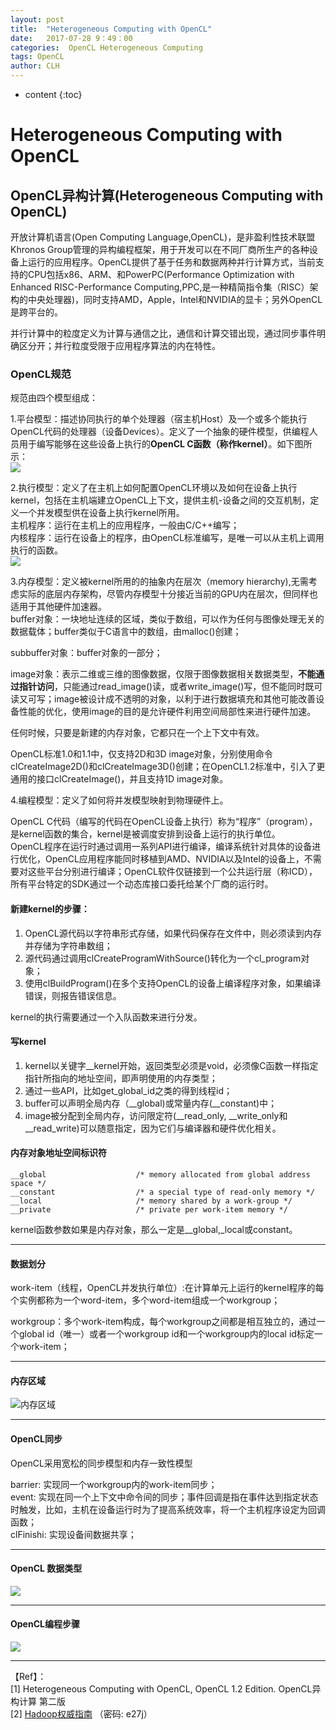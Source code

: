 ```yaml
---
layout: post
title:  "Heterogeneous Computing with OpenCL"
date:   2017-07-28 9：49：00
categories:  OpenCL Heterogeneous Computing
tags: OpenCL
author: CLH
---
```


* content
{:toc}

# Heterogeneous Computing with OpenCL #
## OpenCL异构计算(Heterogeneous Computing with OpenCL) ##

开放计算机语言(Open Computing Language,OpenCL)，是非盈利性技术联盟Khronos Group管理的异构编程框架，用于开发可以在不同厂商所生产的各种设备上运行的应用程序。OpenCL提供了基于任务和数据两种并行计算方式，当前支持的CPU包括x86、ARM、和PowerPC(Performance Optimization with Enhanced RISC-Performance Computing,PPC,是一种精简指令集（RISC）架构的中央处理器)，同时支持AMD，Apple，Intel和NVIDIA的显卡；另外OpenCL是跨平台的。    

并行计算中的粒度定义为计算与通信之比，通信和计算交错出现，通过同步事件明确区分开；并行粒度受限于应用程序算法的内在特性。  
### OpenCL规范 ###
规范由四个模型组成：   

1.平台模型：描述协同执行的单个处理器（宿主机Host）及一个或多个能执行OpenCL代码的处理器（设备Devices）。定义了一个抽象的硬件模型，供编程人员用于编写能够在这些设备上执行的**OpenCL C函数（称作kernel）**。如下图所示：     
![](http://i.imgur.com/UEGdaTO.jpg)    

2.执行模型：定义了在主机上如何配置OpenCL环境以及如何在设备上执行kernel，包括在主机端建立OpenCL上下文，提供主机-设备之间的交互机制，定义一个并发模型供在设备上执行kernel所用。     
主机程序：运行在主机上的应用程序，一般由C/C++编写；   
内核程序：运行在设备上的程序，由OpenCL标准编写，是唯一可以从主机上调用执行的函数。   
![](http://i.imgur.com/d5neEv7.jpg)      

3.内存模型：定义被kernel所用的的抽象内在层次（memory hierarchy),无需考虑实际的底层内存架构，尽管内存模型十分接近当前的GPU内在层次，但同样也适用于其他硬件加速器。      
buffer对象：一块地址连续的区域，类似于数组，可以作为任何与图像处理无关的数据载体；buffer类似于C语言中的数组，由malloc()创建；     
  
subbuffer对象：buffer对象的一部分；      
  
image对象：表示二维或三维的图像数据，仅限于图像数据相关数据类型，**不能通过指针访问**，只能通过read_image()读，或者write_image()写，但不能同时既可读又可写；image被设计成不透明的对象，以利于进行数据填充和其他可能改善设备性能的优化，使用image的目的是允许硬件利用空间局部性来进行硬件加速。       
      
任何时候，只要是新建的内存对象，它都只在一个上下文中有效。      

OpenCL标准1.0和1.1中，仅支持2D和3D image对象，分别使用命令clCreateImage2D()和clCreateImage3D()创建；在OpenCL1.2标准中，引入了更通用的接口clCreateImage()，并且支持1D image对象。  

4.编程模型：定义了如何将并发模型映射到物理硬件上。          

OpenCL C代码（编写的代码在OpenCL设备上执行）称为“程序”（program），是kernel函数的集合，kernel是被调度安排到设备上运行的执行单位。   
OpenCL程序在运行时通过调用一系列API进行编译，编译系统针对具体的设备进行优化，OpenCL应用程序能同时移植到AMD、NVIDIA以及Intel的设备上，不需要对这些平台分别进行编译；OpenCL软件仅链接到一个公共运行层（称ICD），所有平台特定的SDK通过一个动态库接口委托给某个厂商的运行时。       

#### 新建kernel的步骤： ####
1. OpenCL源代码以字符串形式存储，如果代码保存在文件中，则必须读到内存并存储为字符串数组；
2. 源代码通过调用clCreateProgramWithSource()转化为一个cl_program对象；
3. 使用clBuildProgram()在多个支持OpenCL的设备上编译程序对象，如果编译错误，则报告错误信息。    
          
kernel的执行需要通过一个入队函数来进行分发。     

#### 写kernel ####


1. kernel以关键字__kernel开始，返回类型必须是void，必须像C函数一样指定指针所指向的地址空间，即声明使用的内存类型；
2. 通过一些API，比如get_global_id之类的得到线程id；
3. buffer可以声明全局内存（__global)或常量内存(__constant)中；
4. image被分配到全局内存，访问限定符(__read_only, __write_only和__read_write)可以随意指定，因为它们与编译器和硬件优化相关。

#### 内存对象地址空间标识符 ####
	__global					/* memory allocated from global address space */
	__constant					/* a special type of read-only memory */
	__local						/* memory shared by a work-group */
	__private					/* private per work-item memory */
      
kernel函数参数如果是内存对象，那么一定是__global,_local或constant。


----------


#### 数据划分 ####

work-item（线程，OpenCL并发执行单位）:在计算单元上运行的kernel程序的每个实例都称为一个word-item，多个word-item组成一个workgroup；        
 
workgroup：多个work-item构成，每个workgroup之间都是相互独立的，通过一个global id（唯一）或者一个workgroup id和一个workgroup内的local id标定一个work-item；     

----------

#### 内存区域 ####
     

![内存区域](http://i.imgur.com/cdcVHKP.jpg)    

----------

#### OpenCL同步 ####
OpenCL采用宽松的同步模型和内存一致性模型   
  
barrier: 实现同一个workgroup内的work-item同步；     
event:   实现在同一个上下文中命令间的同步；事件回调是指在事件达到指定状态时触发，比如，主机在设备运行时为了提高系统效率，将一个主机程序设定为回调函数；    
clFinishi: 实现设备间数据共享；              

----------
#### OpenCL 数据类型 ####
![](http://i.imgur.com/jse2aNM.jpg)   

----------

#### OpenCL编程步骤 ####
![](http://i.imgur.com/YBPhcaw.jpg)   


----------
【Ref】：     
[1] Heterogeneous Computing with OpenCL, OpenCL 1.2 Edition. OpenCL异构计算 第二版   
[2] [Hadoop权威指南](https://pan.baidu.com/s/1eRKAmdG)  （密码: e27j） 
	